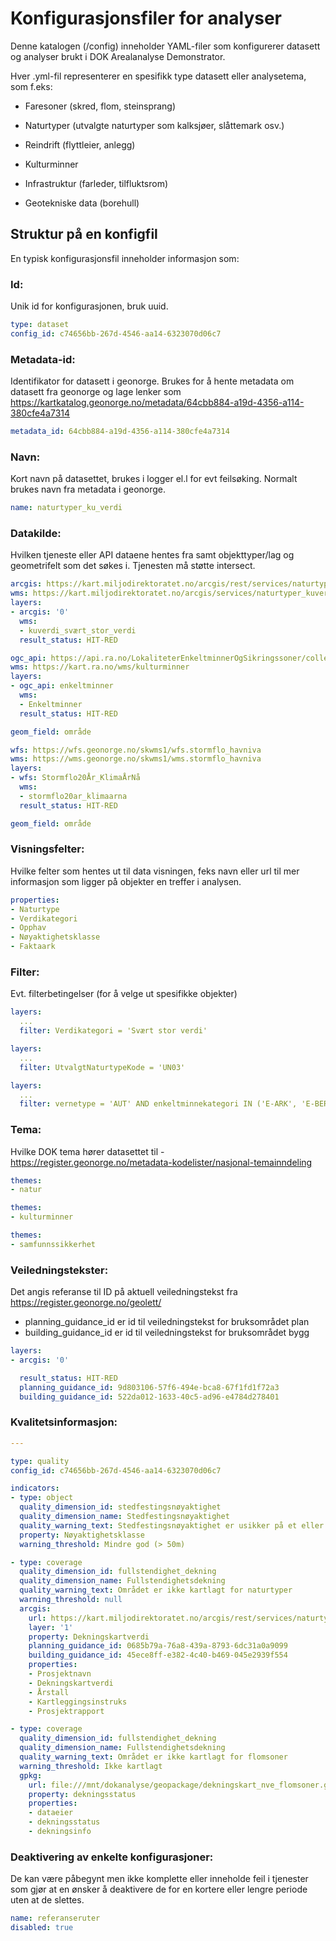 # Konfigurasjonsfiler for analyser

Denne katalogen (/config) inneholder YAML-filer som konfigurerer datasett og analyser brukt i DOK Arealanalyse Demonstrator.

Hver .yml-fil representerer en spesifikk type datasett eller analysetema, som f.eks:

- Faresoner (skred, flom, steinsprang)

- Naturtyper (utvalgte naturtyper som kalksjøer, slåttemark osv.)

- Reindrift (flyttleier, anlegg)

- Kulturminner

- Infrastruktur (farleder, tilfluktsrom)

- Geotekniske data (borehull)


## Struktur på en konfigfil

En typisk konfigurasjonsfil inneholder informasjon som:

### Id: 
Unik id for konfigurasjonen, bruk uuid.
```yml
type: dataset
config_id: c74656bb-267d-4546-aa14-6323070d06c7
```
### Metadata-id: 
Identifikator for datasett i geonorge. Brukes for å hente metadata om datasett fra geonorge og lage lenker som https://kartkatalog.geonorge.no/metadata/64cbb884-a19d-4356-a114-380cfe4a7314 
```yml
metadata_id: 64cbb884-a19d-4356-a114-380cfe4a7314
```
### Navn:
Kort navn på datasettet, brukes i logger el.l for evt feilsøking. Normalt brukes navn fra metadata i geonorge.
```yml
name: naturtyper_ku_verdi
```
### Datakilde:
Hvilken tjeneste eller API dataene hentes fra samt objekttyper/lag og geometrifelt som det søkes i. Tjenesten må støtte intersect.
```yml
arcgis: https://kart.miljodirektoratet.no/arcgis/rest/services/naturtyper_kuverdi/MapServer
wms: https://kart.miljodirektoratet.no/arcgis/services/naturtyper_kuverdi/MapServer/WMSServer
layers:
- arcgis: '0'
  wms:
  - kuverdi_svært_stor_verdi
  result_status: HIT-RED
```

```yml
ogc_api: https://api.ra.no/LokaliteterEnkeltminnerOgSikringssoner/collections
wms: https://kart.ra.no/wms/kulturminner
layers:
- ogc_api: enkeltminner
  wms:
  - Enkeltminner
  result_status: HIT-RED

geom_field: område
```

```yml
wfs: https://wfs.geonorge.no/skwms1/wfs.stormflo_havniva
wms: https://wms.geonorge.no/skwms1/wms.stormflo_havniva
layers:
- wfs: Stormflo20År_KlimaÅrNå
  wms:
  - stormflo20ar_klimaarna
  result_status: HIT-RED

geom_field: område
```

### Visningsfelter:
Hvilke felter som hentes ut til data visningen, feks navn eller url til mer informasjon som ligger på objekter en treffer i analysen.
```yml
properties:
- Naturtype
- Verdikategori
- Opphav
- Nøyaktighetsklasse
- Faktaark
```
### Filter:
Evt. filterbetingelser (for å velge ut spesifikke objekter)
```yml
layers:
  ...
  filter: Verdikategori = 'Svært stor verdi'
```
```yml
layers:
  ...
  filter: UtvalgtNaturtypeKode = 'UN03'
```
```yml
layers:
  ...
  filter: vernetype = 'AUT' AND enkeltminnekategori IN ('E-ARK', 'E-BER', 'E-MAR', 'E-RUI')
```
### Tema: 
Hvilke DOK tema hører datasettet til - https://register.geonorge.no/metadata-kodelister/nasjonal-temainndeling
```yml
themes:
- natur
```
```yml
themes:
- kulturminner
```
```yml
themes:
- samfunnssikkerhet
```
### Veiledningstekster: 
Det angis referanse til ID på aktuell veiledningstekst fra https://register.geonorge.no/geolett/
- planning_guidance_id er id til veiledningstekst for bruksområdet plan
- building_guidance_id er id til veiledningstekst for bruksområdet bygg 

```yml
layers:
- arcgis: '0'

  result_status: HIT-RED
  planning_guidance_id: 9d803106-57f6-494e-bca8-67f1fd1f72a3
  building_guidance_id: 522da012-1633-40c5-ad96-e4784d278401
```

### Kvalitetsinformasjon:

```yml
---

type: quality
config_id: c74656bb-267d-4546-aa14-6323070d06c7

indicators:
- type: object
  quality_dimension_id: stedfestingsnøyaktighet
  quality_dimension_name: Stedfestingsnøyaktighet
  quality_warning_text: Stedfestingsnøyaktighet er usikker på et eller flere objekter
  property: Nøyaktighetsklasse
  warning_threshold: Mindre god (> 50m)
```

```yml
- type: coverage
  quality_dimension_id: fullstendighet_dekning
  quality_dimension_name: Fullstendighetsdekning
  quality_warning_text: Området er ikke kartlagt for naturtyper
  warning_threshold: null
  arcgis:
    url: https://kart.miljodirektoratet.no/arcgis/rest/services/naturtyper_nin/MapServer
    layer: '1'
    property: Dekningskartverdi
    planning_guidance_id: 0685b79a-76a8-439a-8793-6dc31a0a9099
    building_guidance_id: 45ece8ff-e382-4c40-b469-045e2939f554
    properties:
    - Prosjektnavn
    - Dekningskartverdi
    - Årstall
    - Kartleggingsinstruks
    - Prosjektrapport
```

```yml
- type: coverage
  quality_dimension_id: fullstendighet_dekning
  quality_dimension_name: Fullstendighetsdekning
  quality_warning_text: Området er ikke kartlagt for flomsoner
  warning_threshold: Ikke kartlagt
  gpkg:
    url: file:///mnt/dokanalyse/geopackage/dekningskart_nve_flomsoner.gpkg
    property: dekningsstatus
    properties:
    - dataeier
    - dekningsstatus
    - dekningsinfo
```

### Deaktivering av enkelte konfigurasjoner: 
De kan være påbegynt men ikke komplette eller inneholde feil i tjenester som gjør at en ønsker å deaktivere de for en kortere eller lengre periode uten at de slettes.
```yml
name: referanseruter
disabled: true
```
